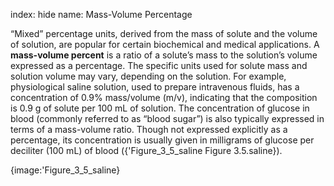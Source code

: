 index: hide
name: Mass-Volume Percentage

“Mixed” percentage units, derived from the mass of solute and the volume of solution, are popular for certain biochemical and medical applications. A  **mass-volume percent** is a ratio of a solute’s mass to the solution’s volume expressed as a percentage. The specific units used for solute mass and solution volume may vary, depending on the solution. For example, physiological saline solution, used to prepare intravenous fluids, has a concentration of 0.9% mass/volume (m/v), indicating that the composition is 0.9 g of solute per 100 mL of solution. The concentration of glucose in blood (commonly referred to as “blood sugar”) is also typically expressed in terms of a mass-volume ratio. Though not expressed explicitly as a percentage, its concentration is usually given in milligrams of glucose per deciliter (100 mL) of blood ({'Figure_3_5_saline Figure 3.5.saline}).


{image:'Figure_3_5_saline}
        
